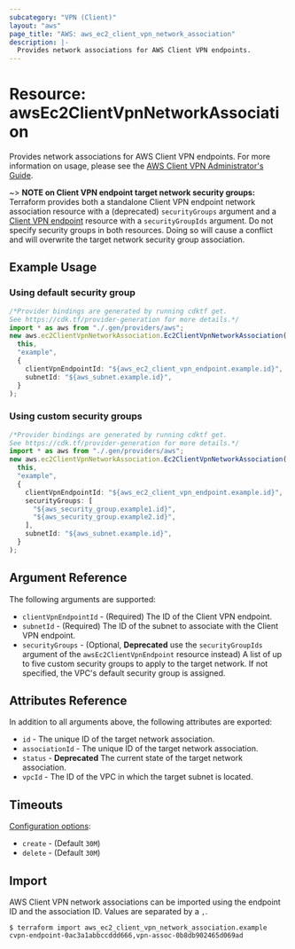 ```yaml
---
subcategory: "VPN (Client)"
layout: "aws"
page_title: "AWS: aws_ec2_client_vpn_network_association"
description: |-
  Provides network associations for AWS Client VPN endpoints.
---
```


# Resource: awsEc2ClientVpnNetworkAssociation

Provides network associations for AWS Client VPN endpoints. For more information on usage, please see the
[AWS Client VPN Administrator's Guide](https://docs.aws.amazon.com/vpn/latest/clientvpn-admin/what-is.html).

\~> **NOTE on Client VPN endpoint target network security groups:** Terraform provides both a standalone Client VPN endpoint network association resource with a (deprecated) `securityGroups` argument and a [Client VPN endpoint](ec2_client_vpn_endpoint.html) resource with a `securityGroupIds` argument. Do not specify security groups in both resources. Doing so will cause a conflict and will overwrite the target network security group association.

## Example Usage

### Using default security group

```typescript
/*Provider bindings are generated by running cdktf get.
See https://cdk.tf/provider-generation for more details.*/
import * as aws from "./.gen/providers/aws";
new aws.ec2ClientVpnNetworkAssociation.Ec2ClientVpnNetworkAssociation(
  this,
  "example",
  {
    clientVpnEndpointId: "${aws_ec2_client_vpn_endpoint.example.id}",
    subnetId: "${aws_subnet.example.id}",
  }
);

```

### Using custom security groups

```typescript
/*Provider bindings are generated by running cdktf get.
See https://cdk.tf/provider-generation for more details.*/
import * as aws from "./.gen/providers/aws";
new aws.ec2ClientVpnNetworkAssociation.Ec2ClientVpnNetworkAssociation(
  this,
  "example",
  {
    clientVpnEndpointId: "${aws_ec2_client_vpn_endpoint.example.id}",
    securityGroups: [
      "${aws_security_group.example1.id}",
      "${aws_security_group.example2.id}",
    ],
    subnetId: "${aws_subnet.example.id}",
  }
);

```

## Argument Reference

The following arguments are supported:

* `clientVpnEndpointId` - (Required) The ID of the Client VPN endpoint.
* `subnetId` - (Required) The ID of the subnet to associate with the Client VPN endpoint.
* `securityGroups` - (Optional, **Deprecated** use the `securityGroupIds` argument of the `awsEc2ClientVpnEndpoint` resource instead) A list of up to five custom security groups to apply to the target network. If not specified, the VPC's default security group is assigned.

## Attributes Reference

In addition to all arguments above, the following attributes are exported:

* `id` - The unique ID of the target network association.
* `associationId` - The unique ID of the target network association.
* `status` - **Deprecated** The current state of the target network association.
* `vpcId` - The ID of the VPC in which the target subnet is located.

## Timeouts

[Configuration options](https://developer.hashicorp.com/terraform/language/resources/syntax#operation-timeouts):

* `create` - (Default `30M`)
* `delete` - (Default `30M`)

## Import

AWS Client VPN network associations can be imported using the endpoint ID and the association ID. Values are separated by a `,`.

```console
$ terraform import aws_ec2_client_vpn_network_association.example cvpn-endpoint-0ac3a1abbccddd666,vpn-assoc-0b8db902465d069ad
```
